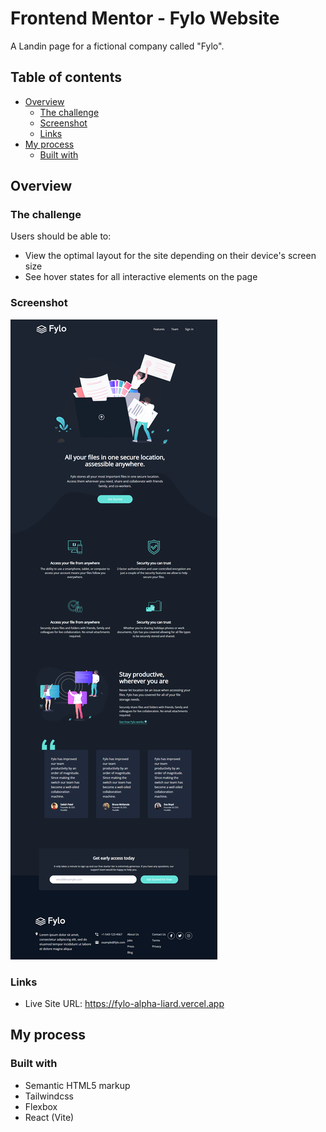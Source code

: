 # Frontend Mentor - Fylo Website

A Landin page for a fictional company called "Fylo".

## Table of contents

- [Overview](#overview)
  - [The challenge](#the-challenge)
  - [Screenshot](#screenshot)
  - [Links](#links)
- [My process](#my-process)
  - [Built with](#built-with)

## Overview

### The challenge

Users should be able to:

- View the optimal layout for the site depending on their device's screen size
- See hover states for all interactive elements on the page

### Screenshot

![](fylo.png)

### Links

- Live Site URL: https://fylo-alpha-liard.vercel.app

## My process

### Built with

- Semantic HTML5 markup
- Tailwindcss
- Flexbox
- React (Vite)
